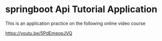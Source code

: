# springboot Api Tutorial Application

This is an application practice on the following online video course

https://youtu.be/5PdEmeopJVQ
